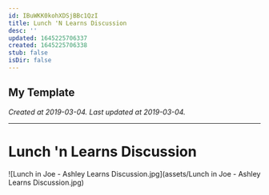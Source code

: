```yaml
---
id: IBuWKK0kohXDSjBBc1QzI
title: Lunch 'N Learns Discussion
desc: ''
updated: 1645225706337
created: 1645225706338
stub: false
isDir: false
---
```

My Template
---

_Created at 2019-03-04._
_Last updated at 2019-03-04._




---

# Lunch 'n Learns Discussion


![Lunch in Joe - Ashley Learns Discussion.jpg](assets/Lunch in Joe - Ashley Learns Discussion.jpg)

